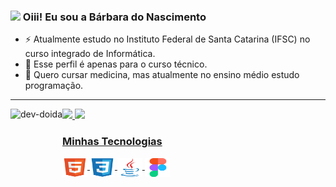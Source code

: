 ###  <img src="https://raw.githubusercontent.com/alexnaiman/alexnaiman/master/resources/welcomeglitch.gif" width="50px" /> Oiii! Eu sou a Bárbara do Nascimento
 
- ⚡ Atualmente estudo no Instituto Federal de Santa Catarina (IFSC) no curso integrado de Informática.<br>
- 🚀 Esse perfil é apenas para o curso técnico.<br>
- 🧬 Quero cursar medicina, mas atualmente no ensino médio estudo programação.
<hr>
<div>
   <div>
  <img src="https://media0.giphy.com/media/11xBk5MoWjrYoE/200w.webp?cid=ecf05e47ahen199htbuw8eu7f8bcjzahjvmjknqhalnhbph4&ep=v1_gifs_search&rid=200w.webp&ct=g" alt="dev-doida" align="left" height="147" widht="180">
</div>
  <a href="https://github.com/BahNasc">
  <img height="150em" src="https://github-readme-stats.vercel.app/api?username=BahNasc&show_icons=true&theme=neon&include_all_commits=true&count_private=true"/>
 <img height="130" widht="100" src="https://github-readme-stats.vercel.app/api/top-langs/?username=BahNasc&theme=neon&hide_border=false&include_all_commits=false&count_private=false&layout=compact"/>
 

<div style="display: inline_block">

 ### Minhas Tecnologias
  <img align="center" alt="Bah-HTML" height="30" width="40" src="https://raw.githubusercontent.com/devicons/devicon/master/icons/html5/html5-original.svg">
  <img align="center" alt="Bah-java" height="30" width="40" src="https://raw.githubusercontent.com/devicons/devicon/master/icons/css3/css3-original.svg">
   <img align="center" alt="Bah-CSS" height="30" width="40" src="https://raw.githubusercontent.com/devicons/devicon/master/icons/java/java-original.svg">
 <img align="center" alt="Bah-figma" height="30" width="40" src="https://raw.githubusercontent.com/devicons/devicon/master/icons/figma/figma-original.svg"> <br>
<br>
</div>


